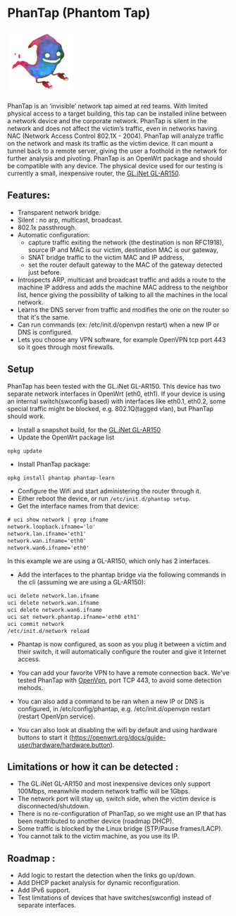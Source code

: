 # PhanTap (Phantom Tap)

![PhanTap Logo](/img/phantap.png)

PhanTap is an ‘invisible’ network tap aimed at red teams. With limited physical access to a target building, this tap can be installed inline between a network device and the corporate network. PhanTap is silent in the network and does not affect the victim’s traffic, even in networks having NAC (Network Access Control 802.1X - 2004).
PhanTap will analyze traffic on the network and mask its traffic as the victim device.
It can mount a tunnel back to a remote server, giving the user a foothold in the network for further analysis and pivoting.
PhanTap is an OpenWrt package and should be compatible with any device. The physical device used for our testing is currently a small, inexpensive router, the [GL.iNet GL-AR150](https://www.gl-inet.com/products/gl-ar150/).


## Features:

* Transparent network bridge.
* Silent : no arp, multicast, broadcast.
* 802.1x passthrough.
* Automatic configuration:
    * capture traffic exiting the network (the destination is non RFC1918), source IP and MAC is our victim, destination MAC is our gateway,
    * SNAT bridge traffic to the victim MAC and IP address,
    * set the router default gateway to the MAC of the gateway detected just before.
* Introspects ARP, multicast and broadcast traffic and adds a route to the machine IP address and adds the machine MAC address to the neighbor list, hence giving the possibility of talking to all the machines in the local network.
* Learns the DNS server from traffic and modifies the one on the router so that it's the same.
* Can run commands (ex: /etc/init.d/openvpn restart) when a new IP or DNS is configured.
* Lets you choose any VPN software, for example OpenVPN tcp port 443 so it goes through most firewalls.

## Setup

PhanTap has been tested with the GL.iNet GL-AR150. This device has two separate network interfaces in OpenWrt (eth0, eth1).
If your device is using an internal switch(swconfig based) with interfaces like eth0.1, eth0.2, some special traffic might be blocked, e.g. 802.1Q(tagged vlan), but PhanTap should work.

* Install a snapshot build, for the [GL.iNet GL-AR150](https://downloads.openwrt.org/snapshots/targets/ath79/generic/openwrt-ath79-generic-glinet_gl-ar150-squashfs-sysupgrade.bin)
* Update the OpenWrt package list
```
opkg update
```
* Install PhanTap package:
```
opkg install phantap phantap-learn
```
* Configure the Wifi and start administering the router through it.
* Either reboot the device, or run `/etc/init.d/phantap setup`.
* Get the interface names from that device:
```
# uci show network | grep ifname
network.loopback.ifname='lo'
network.lan.ifname='eth1'
network.wan.ifname='eth0'
network.wan6.ifname='eth0'
```
In this example we are using a GL-AR150, which only has 2 interfaces.

* Add the interfaces to the phantap bridge via the following commands in the cli
(assuming we are using a GL-AR150):
```
uci delete network.lan.ifname
uci delete network.wan.ifname
uci delete network.wan6.ifname
uci set network.phantap.ifname='eth0 eth1'
uci commit network
/etc/init.d/network reload
```

* Phantap is now configured, as soon as you plug it between a victim and their switch, it will automatically configure the router and give it Internet access.

* You can add your favorite VPN to have a remote connection back. We've tested PhanTap with [OpenVpn](https://openvpn.net/community-resources/how-to/), port TCP 443, to avoid some detection mehods.
* You can also add a command to be ran when a new IP or DNS is configured, in /etc/config/phantap, e.g. /etc/init.d/openvpn restart (restart OpenVpn service).
* You can also look at disabling the wifi by default and using hardware buttons to start it (https://openwrt.org/docs/guide-user/hardware/hardware.button).

## Limitations or how it can be detected :

* The GL.iNet GL-AR150 and most inexpensive devices only support 100Mbps, meanwhile modern network traffic will be 1Gbps.
* The network port  will stay up, switch side, when the victim device is disconnected/shutdown.
* There is no re-configuration of PhanTap, so we might use an IP that has been reattributed to another device (roadmap DHCP).
* Some traffic is blocked by the Linux bridge (STP/Pause frames/LACP).
* You cannot talk to the victim machine, as you use its IP.

## Roadmap :

* Add logic to restart the detection when the links go up/down.
* Add DHCP packet analysis for dynamic reconfiguration.
* Add IPv6 support.
* Test limitations of devices that have switches(swconfig) instead of separate interfaces.
